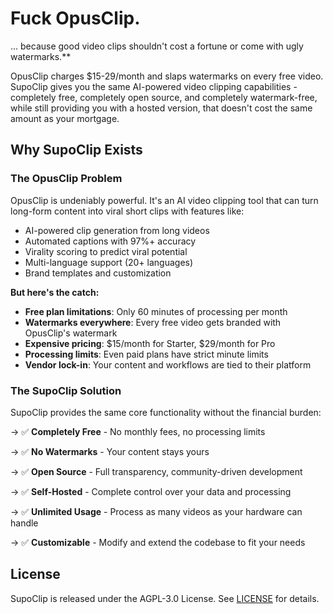 # Fuck OpusClip.

... because good video clips shouldn't cost a fortune or come with ugly watermarks.**

OpusClip charges $15-29/month and slaps watermarks on every free video. SupoClip gives you the same AI-powered video clipping capabilities - completely free, completely open source, and completely watermark-free, while still providing you with a hosted version, that doesn't cost the same amount as your mortgage.

## Why SupoClip Exists

### The OpusClip Problem

OpusClip is undeniably powerful. It's an AI video clipping tool that can turn long-form content into viral short clips with features like:

- AI-powered clip generation from long videos
- Automated captions with 97%+ accuracy
- Virality scoring to predict viral potential
- Multi-language support (20+ languages)
- Brand templates and customization

**But here's the catch:**

- **Free plan limitations**: Only 60 minutes of processing per month
- **Watermarks everywhere**: Every free video gets branded with OpusClip's watermark
- **Expensive pricing**: $15/month for Starter, $29/month for Pro
- **Processing limits**: Even paid plans have strict minute limits
- **Vendor lock-in**: Your content and workflows are tied to their platform

### The SupoClip Solution

SupoClip provides the same core functionality without the financial burden:

→ ✅ **Completely Free** - No monthly fees, no processing limits

→ ✅ **No Watermarks** - Your content stays yours

→ ✅ **Open Source** - Full transparency, community-driven development

→ ✅ **Self-Hosted** - Complete control over your data and processing

→ ✅ **Unlimited Usage** - Process as many videos as your hardware can handle

→ ✅ **Customizable** - Modify and extend the codebase to fit your needs

## License

SupoClip is released under the AGPL-3.0 License. See [LICENSE](LICENSE) for details.
